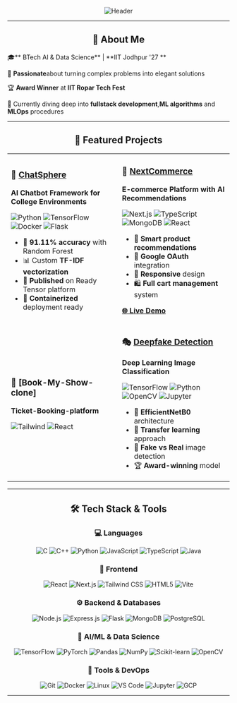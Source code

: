 <div align="center">
  
  ![Header](https://capsule-render.vercel.app/api?type=waving&height=300&color=gradient&customColorList=12,6,2&text=Aarav%20Dawer%20Bhojwani-nl-&section=header&fontSize=50&reversal=false&animation=fadeIn&desc=AI%20%7C%20Data%20Science%20%7C%20Full-Stack%20Developer&descSize=21&descAlignY=63)

</div>

---

<div align="center">
  
  ## 🌟 About Me
  
</div>

🎓** BTech AI & Data Science** | **IIT Jodhpur '27 **

🔬 **Passionate**about turning complex problems into elegant solutions 

🏆 **Award Winner** at  **IIT Ropar Tech Fest** 

🌱 Currently diving deep into **fullstack development**,**ML algorithms** and **MLOps** procedures 

---

<div align="center">
  
  ## 🚀 Featured Projects
  
</div>

<table>
<tr>
<td width="50%">

### 🤖 [ChatSphere](https://github.com/Agam77055/ChatSphere)
**AI Chatbot Framework for College Environments**

![Python](https://img.shields.io/badge/-Python-3776AB?style=flat-square&logo=python&logoColor=white)
![TensorFlow](https://img.shields.io/badge/-TensorFlow-FF6F00?style=flat-square&logo=tensorflow&logoColor=white)
![Docker](https://img.shields.io/badge/-Docker-2496ED?style=flat-square&logo=docker&logoColor=white)
![Flask](https://img.shields.io/badge/-Flask-000000?style=flat-square&logo=flask&logoColor=white)

- 🎯 **91.11% accuracy** with Random Forest
- 📊 Custom **TF-IDF vectorization**
- 🚀 **Published** on Ready Tensor platform
- 🐳 **Containerized** deployment ready

</td>
<td width="50%">

### 🛒 [NextCommerce](https://github.com/Agam77055/NextCommerce)
**E-commerce Platform with AI Recommendations**

![Next.js](https://img.shields.io/badge/-Next.js-000000?style=flat-square&logo=next.js&logoColor=white)
![TypeScript](https://img.shields.io/badge/-TypeScript-3178C6?style=flat-square&logo=typescript&logoColor=white)
![MongoDB](https://img.shields.io/badge/-MongoDB-47A248?style=flat-square&logo=mongodb&logoColor=white)
![React](https://img.shields.io/badge/-React-61DAFB?style=flat-square&logo=react&logoColor=black)

- 🧠 **Smart product recommendations**
- 🔐 **Google OAuth** integration
- 📱 **Responsive** design
- 🛍️ **Full cart management** system

**[🌐 Live Demo](https://ecommerce-website-seven-green.vercel.app)**

</td>
</tr>
<tr>
<td width="50%">

### 🌙 [Book-My-Show-clone]
**Ticket-Booking-platform**

![Tailwind](https://img.shields.io/badge/Tailwind-blue?style=flat-square&logo=tailwindcss&logoColor=black
)
![React](https://img.shields.io/badge/React-150458?style=flat-square&logo=react&logoColor=white)


</td>
<td width="50%">

### 🎭 [Deepfake Detection](https://github.com/Agam77055/Deepfake-Detection-Model)
**Deep Learning Image Classification**

![TensorFlow](https://img.shields.io/badge/-TensorFlow-FF6F00?style=flat-square&logo=tensorflow&logoColor=white)
![Python](https://img.shields.io/badge/-Python-3776AB?style=flat-square&logo=python&logoColor=white)
![OpenCV](https://img.shields.io/badge/-OpenCV-5C3EE8?style=flat-square&logo=opencv&logoColor=white)
![Jupyter](https://img.shields.io/badge/-Jupyter-F37626?style=flat-square&logo=jupyter&logoColor=white)

- 🧠 **EfficientNetB0** architecture
- 🎯 **Transfer learning** approach
- 📸 **Fake vs Real** image detection
- 🏆 **Award-winning** model

</td>
</tr>
</table>

---

<div align="center">
  
  ## 🛠️ Tech Stack & Tools
  
</div>

<div align="center">

### 💻 Languages
![C](https://img.shields.io/badge/-C-A8B9CC?style=for-the-badge&logo=c&logoColor=black)
![C++](https://img.shields.io/badge/-C++-00599C?style=for-the-badge&logo=cplusplus&logoColor=white)
![Python](https://img.shields.io/badge/-Python-3776AB?style=for-the-badge&logo=python&logoColor=white)
![JavaScript](https://img.shields.io/badge/-JavaScript-F7DF1E?style=for-the-badge&logo=javascript&logoColor=black)
![TypeScript](https://img.shields.io/badge/-TypeScript-3178C6?style=for-the-badge&logo=typescript&logoColor=white)
![Java](https://img.shields.io/badge/-Java-007396?style=for-the-badge&logo=openjdk&logoColor=white)

### 🎨 Frontend
![React](https://img.shields.io/badge/-React-61DAFB?style=for-the-badge&logo=react&logoColor=black)
![Next.js](https://img.shields.io/badge/-Next.js-000000?style=for-the-badge&logo=next.js&logoColor=white)
![Tailwind CSS](https://img.shields.io/badge/-Tailwind_CSS-06B6D4?style=for-the-badge&logo=tailwindcss&logoColor=white)
![HTML5](https://img.shields.io/badge/-HTML5-E34F26?style=for-the-badge&logo=html5&logoColor=white)
![Vite](https://img.shields.io/badge/-Vite-646CFF?style=for-the-badge&logo=vite&logoColor=white)

### ⚙️ Backend & Databases
![Node.js](https://img.shields.io/badge/-Node.js-339933?style=for-the-badge&logo=node.js&logoColor=white)
![Express.js](https://img.shields.io/badge/-Express.js-000000?style=for-the-badge&logo=express&logoColor=white)
![Flask](https://img.shields.io/badge/-Flask-000000?style=for-the-badge&logo=flask&logoColor=white)
![MongoDB](https://img.shields.io/badge/-MongoDB-47A248?style=for-the-badge&logo=mongodb&logoColor=white)
![PostgreSQL](https://img.shields.io/badge/-PostgreSQL-4169E1?style=for-the-badge&logo=postgresql&logoColor=white)

### 🤖 AI/ML & Data Science
![TensorFlow](https://img.shields.io/badge/-TensorFlow-FF6F00?style=for-the-badge&logo=tensorflow&logoColor=white)
![PyTorch](https://img.shields.io/badge/-PyTorch-EE4C2C?style=for-the-badge&logo=pytorch&logoColor=white)
![Pandas](https://img.shields.io/badge/-Pandas-150458?style=for-the-badge&logo=pandas&logoColor=white)
![NumPy](https://img.shields.io/badge/-NumPy-013243?style=for-the-badge&logo=numpy&logoColor=white)
![Scikit-learn](https://img.shields.io/badge/-Scikit--learn-F7931E?style=for-the-badge&logo=scikit-learn&logoColor=white)
![OpenCV](https://img.shields.io/badge/-OpenCV-5C3EE8?style=for-the-badge&logo=opencv&logoColor=white)

### 🔧 Tools & DevOps
![Git](https://img.shields.io/badge/-Git-F05032?style=for-the-badge&logo=git&logoColor=white)
![Docker](https://img.shields.io/badge/-Docker-2496ED?style=for-the-badge&logo=docker&logoColor=white)
![Linux](https://img.shields.io/badge/-Linux-FCC624?style=for-the-badge&logo=linux&logoColor=black)
![VS Code](https://img.shields.io/badge/-VS_Code-007ACC?style=for-the-badge&logo=visual-studio-code&logoColor=white)
![Jupyter](https://img.shields.io/badge/-Jupyter-F37626?style=for-the-badge&logo=jupyter&logoColor=white)
![GCP](https://img.shields.io/badge/-Google_Cloud-4285F4?style=for-the-badge&logo=google-cloud&logoColor=white)

</div>

---
